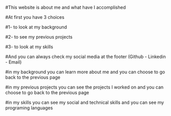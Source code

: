 #This website is about me and what have I accomplished

#At first you have 3 choices

#1- to look at my background

#2- to see my previous projects

#3- to look at my skills

#And you can always check my social media at the footer (Github - Linkedin - Email)

#in my background you can learn more about me and you can choose to go back to the previous page

#in my previous projects you can see the projects I worked on and you can choose to go back to the previous page

#in my skills you can see my social and technical skills and you can see my programing languages

